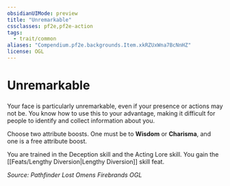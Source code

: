 ```yaml
---
obsidianUIMode: preview
title: "Unremarkable"
cssclasses: pf2e,pf2e-action
tags:
  - trait/common
aliases: "Compendium.pf2e.backgrounds.Item.xkRZUxWna7BcNnHZ"
license: OGL
---
```

# Unremarkable

### 






Your face is particularly unremarkable, even if your presence or actions may not be. You know how to use this to your advantage, making it difficult for people to identify and collect information about you.

Choose two attribute boosts. One must be to **Wisdom** or **Charisma**, and one is a free attribute boost.

You are trained in the Deception skill and the Acting Lore skill. You gain the [[Feats/Lengthy Diversion|Lengthy Diversion]] skill feat.

*Source: Pathfinder Lost Omens Firebrands*
*OGL*